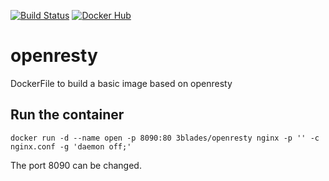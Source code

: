 [![Build Status](https://travis-ci.com/3Blades/openresty.svg?token=y3jvxynhJQZHELnDYJdy&branch=master)](https://travis-ci.com/3Blades/openresty)
[![Docker Hub](https://img.shields.io/badge/docker-ready-blue.svg)](https://registry.hub.docker.com/u/3blades/openresty)

# openresty
DockerFile to build a basic image based on openresty

## Run the container
    
    docker run -d --name open -p 8090:80 3blades/openresty nginx -p '' -c nginx.conf -g 'daemon off;'

The port 8090 can be changed.
